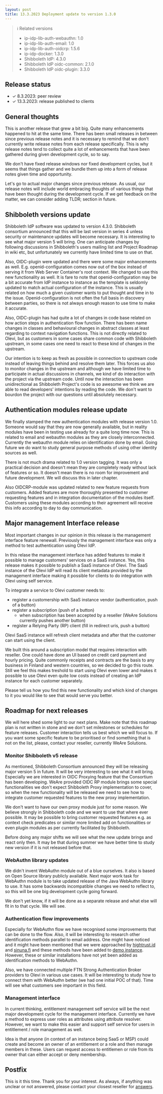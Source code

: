 ```yaml
---
layout: post
title: 13.3.2023 Deployment update to version 1.3.0
---
```

> ℹ️ Related versions
> * ip-idp-lib-auth-webauthn: 1.0
> * ip-idp-lib-auth-email: 1.0
> * ip-idp-lib-auth-oidcrp: 1.5.6
> * ip-idp-docker: 1.3.0
> * Shibboleth IdP: 4.3.0
> * Shibboleth IdP oidc-common: 2.1.0
> * Shibboleth IdP oidc-plugin: 3.3.0

## Release status

* ✓ 8.3.2023: peer review
* ✓ 13.3.2023: release published to clients

## General thoughts

This is another release that grew a bit big. Quite many enhancements happened to hit at the same time. There has been small releases in between since previous release notes and it is necessary to remind that we don't currently write release notes from each release specifically. This is why release notes tend to collect quite a lot of enhancements that have been gathered during given development cycle, so to say.

We don't have fixed release windows nor fixed development cycles, but it seems that things gather and we bundle them up into a form of release notes given time and opportunity.

Let's go to actual major changes since previous release. As usual, our release notes will include world embracing thoughts of various things that have been thought during the development cycle. If we get feedback on the matter, we can consider adding TLDR; section in future.

## Shibboleth versions update

Shibboleth IdP software was updated to version 4.3.0. Shibboleth consortium announced that this will be last version in series 4 unless security or maintenance updates will become necessary. It is interesting to see what major version 5 will bring. One can anticipate changes by following discussions in Shibboleth's users mailing list and Project Roadmap in wiki etc, but unfortunately we currently have limited time to use on that.

Also, OIDC-plugin were updated and there were some major enhancements as well. E.g. openid-configuration comes now out of the box instead of serving it from Web Server Container's root context. We changed to use this new functionality as well. It is fare to note that openid-configuration may be a bit accurate from IdP instance to instance as the template is seldomly updated to match actual configuration of the instance. This is usually related on how much a given customer wants to put thought and time in to the issue. Openid-configuration is not often the full basis in discovery between parties, so there is not always enough reason to use time to make it accurate.

Also, OIDC-plugin has had quite a lot of changes in code base related on how action steps in authentication flow function. There has been name changes in classes and behavioural changes in abstract classes at least regarding to context navigation functions. This is not directly related to Olevi, but as customers in some cases share common code with Shibboleth upstream, in some cases one need to react to these kind of changes in the upstream.

Our intention is to keep as fresh as possible in connection to upstream code instead of leaving things behind and resolve them later. This forces us also to monitor changes in the upstream and although we have limited time to participate in actual discussions in channels, we kind of do interaction with the project via the upstream code. Until now the interaction has been unidirectional as Shibboleth Project's code is so awesome we think we are able to read developers' intentions by reading the code. We don't want to bourdon the project with our questions until absolutely necessary.

## Authentication modules release update

We finally stamped the new authentication modules with release version 1.0. Someone would say that they are now generally available, but in reality modules have been in testing use already for a quite long time now. This is related to email and webauthn modules as they are closely interconnected. Currently the webauthn module relies on identification done by email. Going future we do want to study general purpose methods of using other identity sources as well.

There is not much drama related to 1.0 version tagging. It was only a practical decision and doesn't mean they are completely ready without lack of features or so. It doesn't mean there is no room for improvement and future development. We will discuss this in later chapter.

Also OIDCRP-module was updated related to new feature requests from customers. Added features are more thoroughly presented to customer requesting features and in integration documentation of the modules itself. Customers using these modules according to their agreement will receive this info according to day to day communication.

## Major management Interface release

Most important changes in our opinion in this release is the management interface feature renewall. Previously the management interface was only a method to test authentication using Olevi IdP.

In this relase the management interface has added features to make it possible to manage customers' services on a SaaS instance. Yes, this release makes it possible to publish a SaaS instance of Olevi. The SaaS instance of the Olevi IdP will read its client metadata provided by the management interface making it possible for clients to do integration with Olevi using self service.

To integrate a service to Olevi customer needs to:
* register a customership with SaaS instance vendor (authentication, push of a button)
* register a subscription (push of a button)
    * when subscription has been accepted by a reseller (WeAre Solutions currently pushes another button)
* register a Relying Party (RP) client (fill in redirect uris, push a button)

Olevi SaaS instance will refresh client metadata and after that the customer can start using the client.

We built this around a subscription model that requires interaction with reseller. One could have done an UI based on credit card payment and hourly pricing. Quite commonly receipts and contracts are the basis to any business in Finland and western countries, so we decided to go this route. Still we feel this makes treshold to start using Olevi even lower and makes it possible to use Olevi even quite low costs instead of creating an IdP instance for each customer separately.

Please tell us how you find this new functionality and which kind of changes to it you would like to see that would serve you better.

## Roadmap for next releases

We will here shed some light to our next plans. Make note that this roadmap plan is not written in stone and we don't set milestones or schedules for feature releases. Customer interaction tells us best which we will focus to. If you want some specific feature to be prioritised or find something that is not on the list, please, contact your reseller, currently WeAre Solutions.

### Monitor Shibboleth v5 release

As mentioned, Shibboleth Consortium announced they will be releasing major version 5 in future. It will be very interesting to see what it will bring. Especially we are interested in OIDC Proxying feature that the Consortium has been developing. WeAre provided OIDC RP module brings some special functionalities we don't expect Shibboleth Proxy implementation to cover, so when the new functionality will be released we need to see how to integrate customer requested features to the new proxy implementation.

We don't want to have our own proxy module just for some reason. We believe strongly in Shibboleth code and we want to use that where ever possible. It may be possible to bring customer requested features e.g. as context check predicates or similar more limited add on functionalities or even plugin modules as per currently facilitated by Shibboleth.

Before doing any major shifts we will see what the new update brings and react only then. It may be that during summer we have better time to study new version if it is not released before that.

### WebAuthn library updates

We didn't invent WebAuthn module out of a blue ourselves. It also is based on Open Source library publicly available. Next major work task for WebAuthn module is to take updated release of the Java WebAuthn library to use. It has some backwards incompatible changes we need to reflect to, so this will be one big development cycle going forward.

We don't yet know, if it will be done as a separate release and what else will fit in to that cycle. We will see.

### Authentication flow improvements

Especially for WebAuthn flow we have recognised some improvements that can be done to the flow. Also, it will be interesting to research other identification methods parallel to email address. One might have noticed and it might have been mentioned that we were approached by [hightrust.id](hightrust.id) and [sinuna.fi](sinuna.fi) and these methods have been added to [demo instance](https://demo.olevi.fi/). However, these or similar installations have not yet been added as identification methods to WebAuthn.

Also, we have connected multiple FTN Strong Authentication Broker providers to Olevi in various use cases. It will be interesting to study how to connect them with WebAuthn better (we had one initial POC of that). Time will see what customers see important in this field.

### Management interface

In current thinking, entitlement management self service will be the next major development cycle for the management interface. Currently we have a method to express user roles as attributes using attribute resolver. However, we want to make this easier and support self service for users in entitlement / role management as well.

Idea is that anyone (in context of an instance being SaaS or MSP) could create and become an owner of an entitlement or a role and then manage members in these. Users can request access to entitlemen or role from its owner that can either accept or deny membership.

## Postfix

This is it this time. Thank you for your interest. As always, if anything was unclear or not answered, please contact your closest reseller for [answers](https://www.weare.fi/en/contact-page/).